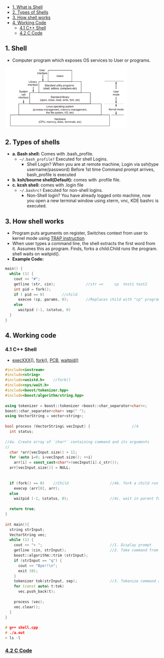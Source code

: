 - [1. What is Shell](#what)
- [2. Types of Shells](#types)
- [3. How shell works](#how)
- [4. Working Code](#work)
  - [4.1 C++ Shell](#cpp)
  - [4.2 C Code](#cc)

<a name=what></a>
## 1. Shell
- Computer program which exposes OS services to User or programs.

<img src=shell.PNG width=400/>

<a name=types></a>
## 2. Types of shells
- **a. Bash shell:** Comes with .bash_profile.
  - `~/.bash_profile?` Executed for shell Logins. 
    - Shell Login? When you are at remote machine, Login via ssh(type username/password) Before 1st time Command prompt arrives, bash_profile is executed
- **b. ksh/bourne shell(Default):** comes with .profile file.   
- **c. kcsh shell:** comes with .login file
  - `~/.bashrc?` Executed for non-shell logins.
    - Non-Shell login? You have already logged onto machine, now you open a new terminal window using xterm, vnc, KDE bashrc is executed.

<a name=how></a>
## 3. How shell works
- Program puts arguments on register, Switches context from user to kernel mode using [TRAP instruction](https://sites.google.com/site/amitinterviewpreparation/c-1/memory-management/virtual-memory)
- When user types a command line, the shell extracts the first word from it. Assumes this as program. Finds, forks a child.Child runs the program. shell waits on waitpid().
- **Example Code:**
```c
main() {
  while (1) {                              
    cout << "#";
    getline (str, cin);              //str =>     cp  test1 test2
    int pid = fork();   
    if ( pid == 0)        //child
      execve (cp, params, 0);        //Replaces child with "cp" program. Once cp finishes it exists, never returns to child.
    else
      waitpid (-1, &status, 0)
  }
}
```

<a name=work></a>
## 4. Working code

<a name=cpp></a>
### 4.1 C++ Shell
- [execXXX()](/Threads_Processes_IPC/EXEC_Family_of_Functions), [fork()](/Threads_Processes_IPC/Processes/Process_Creation),  [PCB](/Threads_Processes_IPC/Processes/Process_Table), [waitpid()](https://linux.die.net/man/2/waitpid)
```c++
#include<iostream>
#include<string>
#include<unistd.h>    //fork()
#include<sys/wait.h>
#include<boost/tokenizer.hpp>
#include<boost/algorithm/string.hpp>

using tokenizer = boost::tokenizer <boost::char_separator<char>>;
boost::char_separator<char> sep(" ");
using VectorString = vector<string>;

bool process (VectorString& vecInput) {                   //4
  int status;

//4a. Create array of `char*` containing command and its arguments
//
  char *arr[vecInput.size() + 1];
  for (auto i=0; i<vecInput.size(); ++i)
    arr[i] = const_cast<char*>(vecInput[i].c_str());
  arr[vecInput.size()] = NULL;
  

  if (fork() == 0)    //Child                   //4b. fork a child run execvp replacing child process's
    execvp (arr[0], arr);
  else                                          
    waitpid (-1, &status, 0);                   //4c. wait in parent for child to finish
    
  return true;    
}

int main(){
  string strInput;
  VectorString vec;
  while (1) {
    cout << "> ";                               //1. Display prompt
    getline (cin, strInput);                    //2. Take command from keyboard into string
    boost::algorithm::trim (strInput);
    if (strInput == "q") {
      cout << "Bye!!\n";
      exit (0);
    }
    tokenizer tok(strInput, sep);               //3. Tokenize command and place into `vector<string>`
    for (const auto& t:tok) 
      vec.push_back(t);

    process (vec);
    vec.clear();
  }
}

# g++ shell.cpp
# ./a.out
> ls -l
```

<a name=cc></a>
### [4.2 C Code](https://github.com/brenns10/lsh/tree/407938170e8b40d231781576e05282a41634848c)
